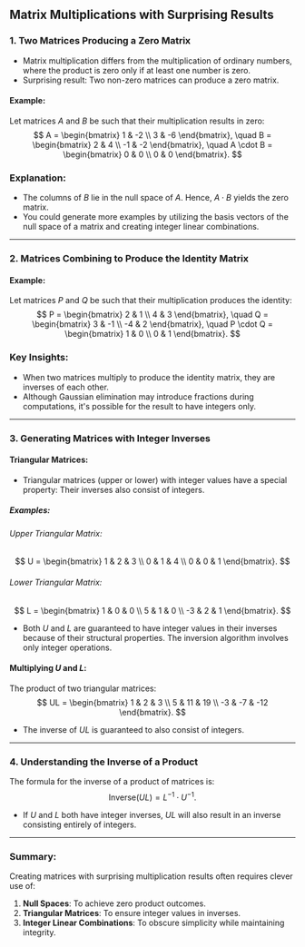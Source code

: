 ## Matrix Multiplications with Surprising Results

### 1. Two Matrices Producing a Zero Matrix
- Matrix multiplication differs from the multiplication of ordinary numbers, where the product is zero only if at least one number is zero.
- Surprising result: Two non-zero matrices can produce a zero matrix.

#### Example:
Let matrices $A$ and $B$ be such that their multiplication results in zero:
$$
A = \begin{bmatrix} 1 & -2 \\ 3 & -6 \end{bmatrix}, \quad 
B = \begin{bmatrix} 2 & 4 \\ -1 & -2 \end{bmatrix}, \quad
A \cdot B = \begin{bmatrix} 0 & 0 \\ 0 & 0 \end{bmatrix}.
$$

### Explanation:
- The columns of $B$ lie in the null space of $A$. Hence, $A \cdot B$ yields the zero matrix.
- You could generate more examples by utilizing the basis vectors of the null space of a matrix and creating integer linear combinations.

---

### 2. Matrices Combining to Produce the Identity Matrix
#### Example:
Let matrices $P$ and $Q$ be such that their multiplication produces the identity:
$$
P = \begin{bmatrix} 2 & 1 \\ 4 & 3 \end{bmatrix}, \quad 
Q = \begin{bmatrix} 3 & -1 \\ -4 & 2 \end{bmatrix}, \quad
P \cdot Q = \begin{bmatrix} 1 & 0 \\ 0 & 1 \end{bmatrix}.
$$

### Key Insights:
- When two matrices multiply to produce the identity matrix, they are inverses of each other.
- Although Gaussian elimination may introduce fractions during computations, it's possible for the result to have integers only.

---

### 3. Generating Matrices with Integer Inverses

#### Triangular Matrices:
- Triangular matrices (upper or lower) with integer values have a special property: Their inverses also consist of integers.

##### Examples:
###### Upper Triangular Matrix:
$$
U = \begin{bmatrix} 1 & 2 & 3 \\ 0 & 1 & 4 \\ 0 & 0 & 1 \end{bmatrix}.
$$

###### Lower Triangular Matrix:
$$
L = \begin{bmatrix} 1 & 0 & 0 \\ 5 & 1 & 0 \\ -3 & 2 & 1 \end{bmatrix}.
$$

- Both $U$ and $L$ are guaranteed to have integer values in their inverses because of their structural properties. The inversion algorithm involves only integer operations.
  
#### Multiplying $U$ and $L$:
The product of two triangular matrices:
$$
UL = \begin{bmatrix} 1 & 2 & 3 \\ 5 & 11 & 19 \\ -3 & -7 & -12 \end{bmatrix}.
$$

- The inverse of $UL$ is guaranteed to also consist of integers.

---

### 4. Understanding the Inverse of a Product
The formula for the inverse of a product of matrices is:
$$
\text{Inverse}(UL) = L^{-1} \cdot U^{-1}.
$$

- If $U$ and $L$ both have integer inverses, $UL$ will also result in an inverse consisting entirely of integers.

---

### Summary:
Creating matrices with surprising multiplication results often requires clever use of:
1. **Null Spaces**: To achieve zero product outcomes.
2. **Triangular Matrices**: To ensure integer values in inverses.
3. **Integer Linear Combinations**: To obscure simplicity while maintaining integrity.

